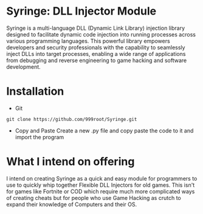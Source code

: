 # Syringe: DLL Injector Module
Syringe is a multi-language DLL (Dynamic Link Library) injection library designed to facilitate dynamic code injection into running processes across various programming languages. This powerful library empowers developers and security professionals with the capability to seamlessly inject DLLs into target processes, enabling a wide range of applications from debugging and reverse engineering to game hacking and software development.

# Installation
- Git
```
git clone https://github.com/999root/Syringe.git
```

- Copy and Paste
Create a new .py file and copy paste the code to it and import the program

# What I intend on offering
I intend on creating Syringe as a quick and easy module for programmers to use to quickly whip together Flexible DLL Injectors for old games. This isn't for games like Fortnite or COD which require much more complicated ways of creating cheats but for people who use Game Hacking as crutch to expand their knowledge of Computers and their OS.
